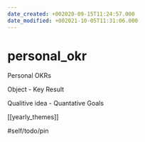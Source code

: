 ```yaml
---
date_created: +002020-09-15T11:24:57.000
date_modified: +002021-10-05T11:31:06.000
---
```


# personal_okr

Personal OKRs

Object - Key Result

Qualitive idea - Quantative Goals

[[yearly_themes]]

#self/todo/pin
